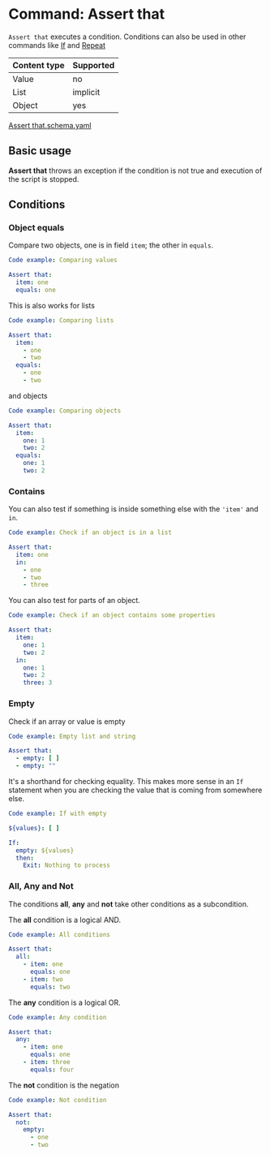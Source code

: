 # Command: Assert that

`Assert that` executes a condition. Conditions can also be used in other commands like [If](../control-flow/If.spec.md)
and [Repeat](../control-flow/Repeat.spec.md)

| Content type | Supported |
|--------------|-----------|
| Value        | no        |
| List         | implicit  |
| Object       | yes       |

[Assert that.schema.yaml](schema/Assert%20that.schema.yaml)

## Basic usage

**Assert that** throws an exception if the condition is not true and execution of the script is stopped.

## Conditions

### Object equals

Compare two objects, one is in field `item`; the other in `equals`.

```yaml specscript
Code example: Comparing values

Assert that:
  item: one
  equals: one
```

This is also works for lists

```yaml specscript
Code example: Comparing lists

Assert that:
  item:
    - one
    - two
  equals:
    - one
    - two
```

and objects

```yaml specscript
Code example: Comparing objects

Assert that:
  item:
    one: 1
    two: 2
  equals:
    one: 1
    two: 2
```

### Contains

You can also test if something is inside something else with the `'item'` and `in`.

```yaml specscript
Code example: Check if an object is in a list

Assert that:
  item: one
  in:
    - one
    - two
    - three
```

You can also test for parts of an object.

```yaml specscript
Code example: Check if an object contains some properties

Assert that:
  item:
    one: 1
    two: 2
  in:
    one: 1
    two: 2
    three: 3
```

### Empty

Check if an array or value is empty

```yaml specscript
Code example: Empty list and string

Assert that:
  - empty: [ ]
  - empty: ""
```

It's a shorthand for checking equality. This makes more sense in an `If` statement when you are checking the value that
is coming from somewhere else.

```yaml specscript
Code example: If with empty

${values}: [ ]

If:
  empty: ${values}
  then:
    Exit: Nothing to process
```

### All, Any and Not

The conditions **all**, **any** and **not** take other conditions as a subcondition.

The **all** condition is a logical AND.

```yaml specscript
Code example: All conditions

Assert that:
  all:
    - item: one
      equals: one
    - item: two
      equals: two
```

The **any** condition is a logical OR.

```yaml specscript
Code example: Any condition

Assert that:
  any:
    - item: one
      equals: one
    - item: three
      equals: four
```

The **not** condition is the negation

```yaml specscript
Code example: Not condition

Assert that:
  not:
    empty:
      - one
      - two
```


